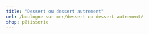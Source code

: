 ```yaml
---
title: "Dessert ou dessert autrement"
url: /boulogne-sur-mer/dessert-ou-dessert-autrement/
shop: pâtisserie
---
```

